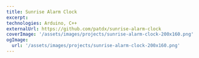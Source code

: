 ```yaml
---
title: Sunrise Alarm Clock
excerpt:
technologies: Arduino, C++
externalUrl: https://github.com/patdx/sunrise-alarm-clock
coverImage: '/assets/images/projects/sunrise-alarm-clock-200x160.png'
ogImage:
  url: '/assets/images/projects/sunrise-alarm-clock-200x160.png'
---
```

